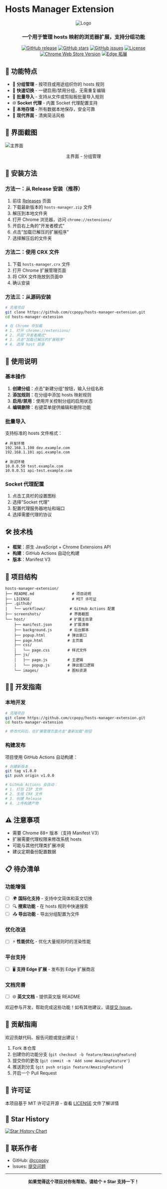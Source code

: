 # Hosts Manager Extension

<p align="center">
  <img src="host/images/icon128.png" alt="Logo">
</p>

<h3 align="center">一个用于管理 hosts 映射的浏览器扩展，支持分组功能</h3>

<p align="center">
  <a href="https://github.com/ccpopy/hosts-manager-extension/releases"><img src="https://img.shields.io/github/v/release/ccpopy/hosts-manager-extension?style=flat-square" alt="GitHub release"></a>
  <a href="https://github.com/ccpopy/hosts-manager-extension/stargazers"><img src="https://img.shields.io/github/stars/ccpopy/hosts-manager-extension?style=flat-square" alt="GitHub stars"></a>
  <a href="https://github.com/ccpopy/hosts-manager-extension/issues"><img src="https://img.shields.io/github/issues/ccpopy/hosts-manager-extension?style=flat-square" alt="GitHub issues"></a>
  <a href="https://github.com/ccpopy/hosts-manager-extension/blob/main/LICENSE"><img src="https://img.shields.io/github/license/ccpopy/hosts-manager-extension?style=flat-square" alt="License"></a>
  <a href="https://chromewebstore.google.com/detail/hosts-manager/ekofkbkmenfagdkijaplfbdcdnlddjod" target="_blank"><img src="https://img.shields.io/chrome-web-store/v/ekofkbkmenfagdkijaplfbdcdnlddjod?style=flat-square" alt="Chrome Web Store Version"></a>
  <a href="https://microsoftedge.microsoft.com/addons/Microsoft-Edge-Extensions-Home?hl=zh-CN"><img src="https://img.shields.io/badge/Edge%20Store-Coming%20Soon-0078D7?style=flat-square" alt="Edge 拓展"></a>
</p>

## 🎯 功能特点

- 📁 **分组管理** - 按项目或用途组织你的 hosts 规则
- 🔄 **快速切换** - 一键启用/禁用分组，无需重复编辑
- 📝 **批量导入** - 支持从文件或剪贴板批量导入规则
- 🌐 **Socket 代理** - 内置 Socket 代理配置支持
- 💾 **本地存储** - 所有数据本地保存，安全可靠
- 🎨 **现代界面** - 清爽简洁风格

## 📸 界面截图

![主界面](screenshots/hosts.png)

<p align="center">主界面 - 分组管理</p>

## 🚀 安装方法

### 方法一：从 Release 安装（推荐）

1. 前往 [Releases](../../releases) 页面
2. 下载最新版本的 `hosts-manager.zip` 文件
3. 解压到本地文件夹
4. 打开 Chrome 浏览器，访问 `chrome://extensions/`
5. 开启右上角的"开发者模式"
6. 点击"加载已解压的扩展程序"
7. 选择解压后的文件夹

### 方法二：使用 CRX 文件

1. 下载 `hosts-manager.crx` 文件
2. 打开 Chrome 扩展管理页面
3. 将 CRX 文件拖放到页面中
4. 确认安装

### 方法三：从源码安装

```bash
# 克隆项目
git clone https://github.com/ccpopy/hosts-manager-extension.git
cd hosts-manager-extension

# 在 Chrome 中加载
# 1. 打开 chrome://extensions/
# 2. 开启"开发者模式"
# 3. 点击"加载已解压的扩展程序"
# 4. 选择 host 目录
```

## 📖 使用说明

### 基本操作

1. **创建分组**：点击"新建分组"按钮，输入分组名称
2. **添加规则**：在分组中添加 hosts 映射规则
3. **启用/禁用**：使用开关控制分组的启用状态
4. **编辑删除**：右键菜单提供编辑和删除功能

### 批量导入

支持标准的 hosts 文件格式：

```
# 开发环境
192.168.1.100 dev.example.com
192.168.1.101 api.example.com

# 测试环境
10.0.0.50 test.example.com
10.0.0.51 api-test.example.com
```

### Socket 代理配置

1. 点击工具栏的设置图标
2. 选择"Socket 代理"
3. 配置代理服务器地址和端口
4. 选择需要代理的协议

## 🛠️ 技术栈

- **框架**：原生 JavaScript + Chrome Extensions API
- **构建**：GitHub Actions 自动化构建
- **版本**：Manifest V3

## 📁 项目结构

```
hosts-manager-extension/
├── README.md                 # 项目说明
├── LICENSE                   # MIT 许可证
├── .github/
│   └── workflows/           # GitHub Actions 配置
├── screenshots/             # 界面截图
└── host/                    # 扩展主目录
    ├── manifest.json        # 扩展清单
    ├── background.js        # 后台脚本
    ├── popup.html          # 弹出窗口
    ├── page.html           # 主页面
    ├── css/
    │   └── page.css        # 样式文件
    ├── js/
    │   ├── page.js         # 主逻辑
    │   └── popup.js        # 弹出窗口逻辑
    └── images/             # 图标资源
```

## 👨‍💻 开发指南

### 本地开发

```bash
# 克隆项目
git clone https://github.com/ccpopy/hosts-manager-extension.git
cd hosts-manager-extension

# 修改代码后，在扩展管理页面点击"重新加载"按钮
```

### 构建发布

项目使用 GitHub Actions 自动构建：

```bash
# 创建新版本
git tag v1.0.0
git push origin v1.0.0

# GitHub Actions 会自动：
# 1. 打包 ZIP 文件
# 2. 生成 CRX 文件
# 3. 创建 Release
# 4. 上传构建产物
```

## ⚠️ 注意事项

- 需要 Chrome 88+ 版本（支持 Manifest V3）
- 扩展需要代理权限来修改系统 hosts
- 可能与其他代理类扩展冲突
- 建议定期备份配置数据

## 📋 待办清单

### 功能增强
- [ ] 🌍 **国际化支持** - 支持中文简体和英文切换
- [ ] 🔍 **搜索功能** - 在 hosts 规则中快速搜索
- [ ] 📤 **导出功能** - 导出分组配置为文件

### 优化改进
- [ ] ⚡ **性能优化** - 优化大量规则时的渲染性能

### 平台支持
- [ ] 🖥️ **支持 Edge 扩展** - 发布到 Edge 扩展商店

### 文档完善
- [ ] 🌐 **英文文档** - 提供英文版 README

欢迎参与开发，帮助完成这些功能！如有其他建议，请[提交 Issue](https://github.com/ccpopy/hosts-manager-extension/issues)。

## 🤝 贡献指南

欢迎贡献代码、报告问题或提出建议！

1. Fork 本仓库
2. 创建你的功能分支 (`git checkout -b feature/AmazingFeature`)
3. 提交你的更改 (`git commit -m 'Add some AmazingFeature'`)
4. 推送到分支 (`git push origin feature/AmazingFeature`)
5. 开启一个 Pull Request

## 📜 许可证

本项目基于 MIT 许可证开源 - 查看 [LICENSE](LICENSE) 文件了解详情

## 🌟 Star History

[![Star History Chart](https://api.star-history.com/svg?repos=ccpopy/hosts-manager-extension&type=Date)](https://www.star-history.com/#ccpopy/hosts-manager-extension&Date)

## 📮 联系作者

- GitHub: [@ccpopy](https://github.com/ccpopy)
- Issues: [提交问题](https://github.com/ccpopy/hosts-manager-extension/issues)

---

<p align="center">
  <strong>如果觉得这个项目对你有帮助，请给个 ⭐ Star 支持一下！</strong>
</p>

